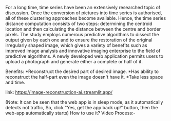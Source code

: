 For a long time, time series have been an extensively researched topic of discussion. Once the conversion of pictures into time series is authorised, all of these clustering approaches become available. Hence, the time series distance computation consists of two steps: determining the centroid location and then calculating the distance between the centre and border pixels. The study employs numerous predictive algorithms to dissect the output given by each one and to ensure the restoration of the original irregularly shaped image, which gives a variety of benefits such as improved image analysis and innovative imaging enterprise to the field of predictive algorithms.
A newly developed web application permits users to upload a photograph and generate either a complete or half of it.

Benefits:
*Reconstruct the desired part of desired image.
*Has ability to reconstruct the half-part even the image doesn't have it. 
*Take less space and time. 

link: https://image-reconstruction-ai.streamlit.app/

(Note: It can be seen that the web app is in sleep mode, as it automatically detects not traffic, So, click "Yes, get the app back up!" button, then the web-app automatically starts)
How to use it?
Video Process:-


